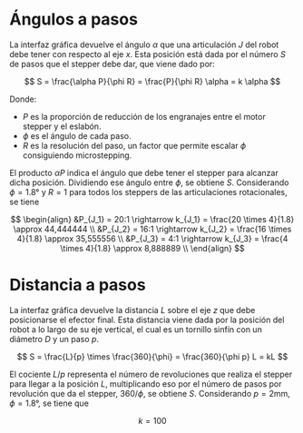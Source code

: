 # Ángulos a pasos
La interfaz gráfica devuelve el ángulo $\alpha$ que una articulación $J$ del robot debe tener con respecto al eje $x$. Esta posición está dada por el número $S$ de pasos que el stepper debe dar, que viene dado por:

$$
	S = \frac{\alpha P}{\phi R} = \frac{P}{\phi R} \alpha = k \alpha
$$

Donde:
- $P$ es la proporción de reducción de los engranajes entre el motor stepper y el eslabón.
- $\phi$ es el ángulo de cada paso.
- $R$ es la resolución del paso, un factor que permite escalar $\phi$ consiguiendo microstepping.

El producto $\alpha P$ indica el ángulo que debe tener el stepper para alcanzar dicha posición. Dividiendo ese ángulo entre $\phi$, se obtiene $S$. Considerando $\phi = 1.8\text{°}$ y $R = 1$ para todos los steppers de las articulaciones rotacionales, se tiene

$$
\begin{align}
    &P_{J_1} = 20:1 \rightarrow k_{J_1} = \frac{20 \times 4}{1.8} \approx 44,444444 \\
    &P_{J_2} = 16:1 \rightarrow k_{J_2} = \frac{16 \times 4}{1.8} \approx 35,555556 \\
    &P_{J_3} = 4:1 \rightarrow k_{J_3} = \frac{4 \times 4}{1.8} \approx 8,888889
 \\ 
\end{align}
$$

# Distancia a pasos
La interfaz gráfica devuelve la distancia $L$ sobre el eje $z$ que debe posicionarse el efector final. Esta distancia viene dada por la posición del robot a lo largo de su eje vertical, el cual es un tornillo sinfín con un diámetro $D$ y un paso $p$.

$$
S = \frac{L}{p} \times \frac{360}{\phi}  = \frac{360}{\phi p} L = kL
$$

El cociente $L / p$ representa el número de revoluciones que realiza el stepper para llegar a la posición $L$, multiplicando eso por el número de pasos por revolución que da el stepper, $360 / \phi$, se obtiene $S$. Considerando $p = 2\text{mm}$, $\phi=1.8\text{°}$, se tiene que

$$
k = 100
$$
